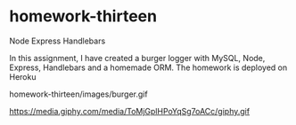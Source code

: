 # homework-thirteen
Node Express Handlebars

In this assignment, I have created a burger logger with MySQL, Node, Express, Handlebars and a homemade ORM. 
The homework is deployed on Heroku

homework-thirteen/images/burger.gif



https://media.giphy.com/media/ToMjGplHPoYqSg7oACc/giphy.gif
